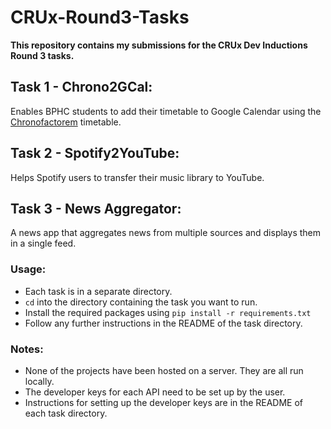 # CRUx-Round3-Tasks

<b>This repository contains my submissions for the CRUx Dev Inductions Round 3 tasks.</b>

## Task 1 - Chrono2GCal:
Enables BPHC students to add their timetable to Google Calendar using the [Chronofactorem](https://chrono.crux-bphc.com) timetable.

## Task 2 - Spotify2YouTube:
Helps Spotify users to transfer their music library to YouTube.

## Task 3 - News Aggregator:
A news app that aggregates news from multiple sources and displays them in a single feed.

### Usage:
- Each task is in a separate directory.
- `cd` into the directory containing the task you want to run.
- Install the required packages using `pip install -r requirements.txt`
- Follow any further instructions in the README of the task directory.

### Notes:
- None of the projects have been hosted on a server. They are all run locally.
- The developer keys for each API need to be set up by the user.
- Instructions for setting up the developer keys are in the README of each task directory.
